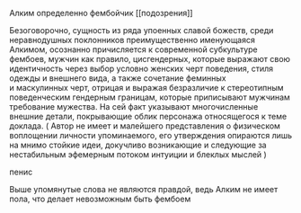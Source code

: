 Алким определенно фембойчик 
[[подозрения]]

Безоговорочно, сущность из ряда упоенных славой божеств, среди неравнодушных поклонников преимущественно именующаяся Алкимом, осознанно причисляется к современной субкультуре фембоев, мужчин как правило, цисгендерных, которые выражают свою идентичность через выбор условно женских черт поведения, стиля одежды и внешнего вида, а также сочетание феминных и маскулинных черт, отрицая и выражая безразличие к стереотипным поведенческим гендерным границам, которые приписывают мужчинам требование мужества. На сей факт указывают многочисленные внешние детали, покрывающие облик персонажа относящегося к теме доклада. 
( Автор не имеет и малейшего представления о физическом воплощении личности упоминаемого, его утверждения опираются лишь на мнимо стойкие идеи, докучливо возникающие и следующие за нестабильным эфемерным потоком интуиции и блеклых мыслей )

пенис

Выше упомянутые слова не являются правдой, ведь Алким не имеет пола, что делает невозможным быть фембоем